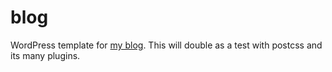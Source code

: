 # blog
WordPress template for [my blog](http://www.michielbijl.nl/). This will double as a test with postcss and its many plugins.
